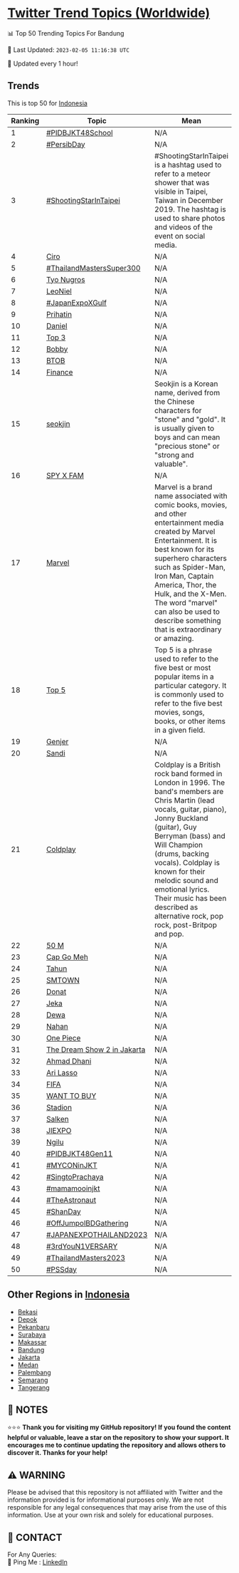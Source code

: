 [Twitter Trend Topics (Worldwide)](https://github.com/ErcinDedeoglu/Twitter-Trend-Topics)
==========


📊 Top 50 Trending Topics For Bandung

📆 Last Updated: `2023-02-05 11:16:38 UTC`

🔧 Updated every 1 hour!


## Trends

This is top 50 for [Indonesia](</Indonesia>)

| Ranking | Topic | Mean |
| ------- | ------------ | ------------ |
| 1 | [#PIDBJKT48School](http://twitter.com/search?q=%23PIDBJKT48School) | N/A |
| 2 | [#PersibDay](http://twitter.com/search?q=%23PersibDay) | N/A |
| 3 | [#ShootingStarInTaipei](http://twitter.com/search?q=%23ShootingStarInTaipei) | #ShootingStarInTaipei is a hashtag used to refer to a meteor shower that was visible in Taipei, Taiwan in December 2019. The hashtag is used to share photos and videos of the event on social media. |
| 4 | [Ciro](http://twitter.com/search?q=Ciro) | N/A |
| 5 | [#ThailandMastersSuper300](http://twitter.com/search?q=%23ThailandMastersSuper300) | N/A |
| 6 | [Tyo Nugros](http://twitter.com/search?q=Tyo+Nugros) | N/A |
| 7 | [LeoNiel](http://twitter.com/search?q=LeoNiel) | N/A |
| 8 | [#JapanExpoXGulf](http://twitter.com/search?q=%23JapanExpoXGulf) | N/A |
| 9 | [Prihatin](http://twitter.com/search?q=Prihatin) | N/A |
| 10 | [Daniel](http://twitter.com/search?q=Daniel) | N/A |
| 11 | [Top 3](http://twitter.com/search?q=Top+3) | N/A |
| 12 | [Bobby](http://twitter.com/search?q=Bobby) | N/A |
| 13 | [BTOB](http://twitter.com/search?q=BTOB) | N/A |
| 14 | [Finance](http://twitter.com/search?q=Finance) | N/A |
| 15 | [seokjin](http://twitter.com/search?q=seokjin) | Seokjin is a Korean name, derived from the Chinese characters for "stone" and "gold". It is usually given to boys and can mean "precious stone" or "strong and valuable". |
| 16 | [SPY X FAM](http://twitter.com/search?q=SPY+X+FAM) | N/A |
| 17 | [Marvel](http://twitter.com/search?q=Marvel) | Marvel is a brand name associated with comic books, movies, and other entertainment media created by Marvel Entertainment. It is best known for its superhero characters such as Spider-Man, Iron Man, Captain America, Thor, the Hulk, and the X-Men. The word "marvel" can also be used to describe something that is extraordinary or amazing. |
| 18 | [Top 5](http://twitter.com/search?q=Top+5) | Top 5 is a phrase used to refer to the five best or most popular items in a particular category. It is commonly used to refer to the five best movies, songs, books, or other items in a given field. |
| 19 | [Genjer](http://twitter.com/search?q=Genjer) | N/A |
| 20 | [Sandi](http://twitter.com/search?q=Sandi) | N/A |
| 21 | [Coldplay](http://twitter.com/search?q=Coldplay) | Coldplay is a British rock band formed in London in 1996. The band's members are Chris Martin (lead vocals, guitar, piano), Jonny Buckland (guitar), Guy Berryman (bass) and Will Champion (drums, backing vocals). Coldplay is known for their melodic sound and emotional lyrics. Their music has been described as alternative rock, pop rock, post-Britpop and pop. |
| 22 | [50 M](http://twitter.com/search?q=50+M) | N/A |
| 23 | [Cap Go Meh](http://twitter.com/search?q=Cap+Go+Meh) | N/A |
| 24 | [Tahun](http://twitter.com/search?q=Tahun) | N/A |
| 25 | [SMTOWN](http://twitter.com/search?q=SMTOWN) | N/A |
| 26 | [Donat](http://twitter.com/search?q=Donat) | N/A |
| 27 | [Jeka](http://twitter.com/search?q=Jeka) | N/A |
| 28 | [Dewa](http://twitter.com/search?q=Dewa) | N/A |
| 29 | [Nahan](http://twitter.com/search?q=Nahan) | N/A |
| 30 | [One Piece](http://twitter.com/search?q=One+Piece) | N/A |
| 31 | [The Dream Show 2 in Jakarta](http://twitter.com/search?q=The+Dream+Show+2+in+Jakarta) | N/A |
| 32 | [Ahmad Dhani](http://twitter.com/search?q=Ahmad+Dhani) | N/A |
| 33 | [Ari Lasso](http://twitter.com/search?q=Ari+Lasso) | N/A |
| 34 | [FIFA](http://twitter.com/search?q=FIFA) | N/A |
| 35 | [WANT TO BUY](http://twitter.com/search?q=WANT+TO+BUY) | N/A |
| 36 | [Stadion](http://twitter.com/search?q=Stadion) | N/A |
| 37 | [Salken](http://twitter.com/search?q=Salken) | N/A |
| 38 | [JIEXPO](http://twitter.com/search?q=JIEXPO) | N/A |
| 39 | [Ngilu](http://twitter.com/search?q=Ngilu) | N/A |
| 40 | [#PIDBJKT48Gen11](http://twitter.com/search?q=%23PIDBJKT48Gen11) | N/A |
| 41 | [#MYCONinJKT](http://twitter.com/search?q=%23MYCONinJKT) | N/A |
| 42 | [#SingtoPrachaya](http://twitter.com/search?q=%23SingtoPrachaya) | N/A |
| 43 | [#mamamooinjkt](http://twitter.com/search?q=%23mamamooinjkt) | N/A |
| 44 | [#TheAstronaut](http://twitter.com/search?q=%23TheAstronaut) | N/A |
| 45 | [#ShanDay](http://twitter.com/search?q=%23ShanDay) | N/A |
| 46 | [#OffJumpolBDGathering](http://twitter.com/search?q=%23OffJumpolBDGathering) | N/A |
| 47 | [#JAPANEXPOTHAILAND2023](http://twitter.com/search?q=%23JAPANEXPOTHAILAND2023) | N/A |
| 48 | [#3rdYouN1VERSARY](http://twitter.com/search?q=%233rdYouN1VERSARY) | N/A |
| 49 | [#ThailandMasters2023](http://twitter.com/search?q=%23ThailandMasters2023) | N/A |
| 50 | [#PSSday](http://twitter.com/search?q=%23PSSday) | N/A |



## Other Regions in [Indonesia](</Indonesia>)

* [Bekasi](</Indonesia/Bekasi.md>)
* [Depok](</Indonesia/Depok.md>)
* [Pekanbaru](</Indonesia/Pekanbaru.md>)
* [Surabaya](</Indonesia/Surabaya.md>)
* [Makassar](</Indonesia/Makassar.md>)
* [Bandung](</Indonesia/Bandung.md>)
* [Jakarta](</Indonesia/Jakarta.md>)
* [Medan](</Indonesia/Medan.md>)
* [Palembang](</Indonesia/Palembang.md>)
* [Semarang](</Indonesia/Semarang.md>)
* [Tangerang](</Indonesia/Tangerang.md>)



## 📝 NOTES

⭐⭐⭐ **Thank you for visiting my GitHub repository! If you found the content helpful or valuable, leave a star on the repository to show your support. It encourages me to continue updating the repository and allows others to discover it. Thanks for your help!**


## ⚠️ WARNING

Please be advised that this repository is not affiliated with Twitter and the information provided is for informational purposes only. We are not responsible for any legal consequences that may arise from the use of this information. Use at your own risk and solely for educational purposes.


## 📨 CONTACT

 For Any Queries:  
            🏓 Ping Me : [LinkedIn](https://www.linkedin.com/in/ercindedeoglu/)
